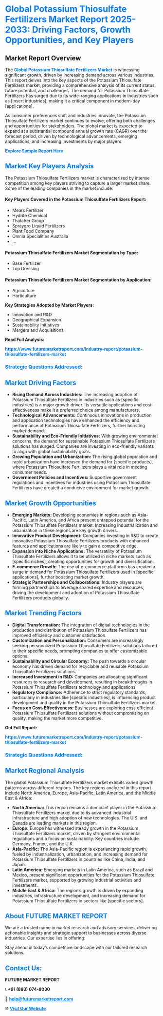 <h1 style="color: #007BFF;">Global Potassium Thiosulfate Fertilizers Market Report 2025-2033: Driving Factors, Growth Opportunities, and Key Players</h1>

<section id="overview">
<h2>Market Report Overview</h2>
<p>The <a href="https://www.futuremarketreport.com/industry-report/potassium-thiosulfate-fertilizers-market" style="color: #007BFF; text-decoration: none;"><strong>Global Potassium Thiosulfate Fertilizers Market</strong></a> is witnessing significant growth, driven by increasing demand across various industries. This report delves into the key aspects of the Potassium Thiosulfate Fertilizers market, providing a comprehensive analysis of its current status, future potential, and challenges. The demand for Potassium Thiosulfate Fertilizers has surged due to its wide-ranging applications in industries such as [insert industries], making it a critical component in modern-day [applications].</p>
<p>As consumer preferences shift and industries innovate, the Potassium Thiosulfate Fertilizers market continues to evolve, offering both challenges and opportunities for stakeholders. The global market is expected to expand at a substantial compound annual growth rate (CAGR) over the forecast period, driven by technological advancements, emerging applications, and increasing investments by major players.</p>
</section>

<section id="overview">
<p><a href="https://www.futuremarketreport.com/request-sample/reportId=102194" style="color: #007BFF; text-decoration: none;"><strong>Explore Sample Report Here</strong></a></p>
</section>

<section id="key-players">
<h2 style="color: #007BFF;">Market Key Players Analysis</h2>
<p>The Potassium Thiosulfate Fertilizers market is characterized by intense competition among key players striving to capture a larger market share. Some of the leading companies in the market include:</p>
<h4>Key Players Covered in the Potassium Thiosulfate Fertilizers Report:</h4>
<ul><li>Mears Fertilizer</li><li>Hydrite Chemical</li><li>Thatcher Group</li><li>Spraygro Liquid Fertilizers</li><li>Plant Food Company</li><li>Omnia Specialities Australia</li><li>...</li></ul>
<h4>Potassium Thiosulfate Fertilizers Market Segmentation by Type:</h4>
<ul><li>Base Fertilizer</li><li>Top Dressing</li></ul>

<h4>Potassium Thiosulfate Fertilizers Market Segmentation by Application:</h4>
<ul><li>Agriculture</li><li>Horticulture</li></ul>
<p><strong>Key Strategies Adopted by Market Players:</strong></p>
<ul>
<li>Innovation and R&D</li>
<li>Geographical Expansion</li>
<li>Sustainability Initiatives</li>
<li>Mergers and Acquisitions</li>
</ul>
</section>

<section>
<p><strong>Read Full Analysis: </strong></p><a href="https://www.futuremarketreport.com/industry-report/potassium-thiosulfate-fertilizers-market" style="color: #007BFF; text-decoration: none;"><strong>https://www.futuremarketreport.com/industry-report/potassium-thiosulfate-fertilizers-market</strong></a>
<h3 style="color: #007BFF;">Strategic Questions Addressed:</h3>
</section>

<section id="driving-factors">
<h2 style="color: #007BFF;">Market Driving Factors</h2>
<ul>
<li><strong>Rising Demand Across Industries:</strong> The increasing adoption of Potassium Thiosulfate Fertilizers in industries such as [specific industries] is a major growth driver. Its versatile applications and cost-effectiveness make it a preferred choice among manufacturers.</li>
<li><strong>Technological Advancements:</strong> Continuous innovations in production and application technologies have enhanced the efficiency and performance of Potassium Thiosulfate Fertilizers, further boosting market demand.</li>
<li><strong>Sustainability and Eco-Friendly Initiatives:</strong> With growing environmental concerns, the demand for sustainable Potassium Thiosulfate Fertilizers solutions has surged. Companies are investing in eco-friendly variants to align with global sustainability goals.</li>
<li><strong>Growing Population and Urbanization:</strong> The rising global population and rapid urbanization have increased the demand for [specific products], where Potassium Thiosulfate Fertilizers plays a vital role in meeting consumer needs.</li>
<li><strong>Government Policies and Incentives:</strong> Supportive government regulations and incentives for industries using Potassium Thiosulfate Fertilizers have created a conducive environment for market growth.</li>
</ul>
</section>

<section id="growth-opportunities">
<h2 style="color: #007BFF;">Market Growth Opportunities</h2>
<ul>
<li><strong>Emerging Markets:</strong> Developing economies in regions such as Asia-Pacific, Latin America, and Africa present untapped potential for the Potassium Thiosulfate Fertilizers market. Increasing industrialization and urbanization in these regions are key growth drivers.</li>
<li><strong>Innovative Product Development:</strong> Companies investing in R&D to create innovative Potassium Thiosulfate Fertilizers products with enhanced features and applications are likely to gain a competitive edge.</li>
<li><strong>Expansion into Niche Applications:</strong> The versatility of Potassium Thiosulfate Fertilizers allows it to be utilized in niche markets such as [specific niches], creating opportunities for growth and diversification.</li>
<li><strong>E-commerce Growth:</strong> The rise of e-commerce platforms has created a surge in demand for Potassium Thiosulfate Fertilizers used in [specific applications], further boosting market growth.</li>
<li><strong>Strategic Partnerships and Collaborations:</strong> Industry players are forming partnerships to leverage shared expertise and resources, driving the development and adoption of Potassium Thiosulfate Fertilizers products globally.</li>
</ul>
</section>

<section id="trending-factors">
<h2 style="color: #007BFF;">Market Trending Factors</h2>
<ul>
<li><strong>Digital Transformation:</strong> The integration of digital technologies in the production and distribution of Potassium Thiosulfate Fertilizers has improved efficiency and customer satisfaction.</li>
<li><strong>Customization and Personalization:</strong> Consumers are increasingly seeking personalized Potassium Thiosulfate Fertilizers solutions tailored to their specific needs, prompting companies to offer customizable options.</li>
<li><strong>Sustainability and Circular Economy:</strong> The push towards a circular economy has driven demand for recyclable and reusable Potassium Thiosulfate Fertilizers solutions.</li>
<li><strong>Increased Investment in R&D:</strong> Companies are allocating significant resources to research and development, resulting in breakthroughs in Potassium Thiosulfate Fertilizers technology and applications.</li>
<li><strong>Regulatory Compliance:</strong> Adherence to strict regulatory standards, particularly in industries like [specific industries], is influencing product development and quality in the Potassium Thiosulfate Fertilizers market.</li>
<li><strong>Focus on Cost-Effectiveness:</strong> Businesses are exploring cost-efficient Potassium Thiosulfate Fertilizers solutions without compromising on quality, making the market more competitive.</li>
</ul>
</section>

<section>
<p><strong>Get Full Report: </strong></p><a href="https://www.futuremarketreport.com/industry-report/potassium-thiosulfate-fertilizers-market" style="color: #007BFF; text-decoration: none;"><strong>https://www.futuremarketreport.com/industry-report/potassium-thiosulfate-fertilizers-market</strong></a>
<h3 style="color: #007BFF;">Strategic Questions Addressed:</h3>
</section>


<section id="regional-analysis">
<h2 style="color: #007BFF;">Market Regional Analysis</h2>
<p>The global Potassium Thiosulfate Fertilizers market exhibits varied growth patterns across different regions. The key regions analyzed in this report include North America, Europe, Asia-Pacific, Latin America, and the Middle East & Africa:</p>
<ul>
<li><strong>North America:</strong> This region remains a dominant player in the Potassium Thiosulfate Fertilizers market due to its advanced industrial infrastructure and high adoption of new technologies. The U.S. and Canada are leading markets in this region.</li>
<li><strong>Europe:</strong> Europe has witnessed steady growth in the Potassium Thiosulfate Fertilizers market, driven by stringent environmental regulations and a focus on sustainability. Key countries include Germany, France, and the U.K.</li>
<li><strong>Asia-Pacific:</strong> The Asia-Pacific region is experiencing rapid growth, fueled by industrialization, urbanization, and increasing demand for Potassium Thiosulfate Fertilizers in countries like China, India, and Japan.</li>
<li><strong>Latin America:</strong> Emerging markets in Latin America, such as Brazil and Mexico, present significant opportunities for the Potassium Thiosulfate Fertilizers market, supported by growing industrial activities and investments.</li>
<li><strong>Middle East & Africa:</strong> The region’s growth is driven by expanding industries, infrastructure development, and increasing demand for Potassium Thiosulfate Fertilizers in sectors like [specific sectors].</li>
</ul>
</section>

<footer>
<h2 style="color: #007BFF;">About FUTURE MARKET REPORT</h2>
<p>We are a trusted name in market research and advisory services, delivering actionable insights and strategic support to businesses across diverse industries. Our expertise lies in offering:</p>

<p>Stay ahead in today’s competitive landscape with our tailored research solutions.</p>

<h2 style="color: #007BFF;">Contact Us:</h2>
<p><strong>FUTURE MARKET REPORT</strong></p>
<p>📞 <strong>+91 (883) 074-8030</strong></p>
<p>📧 <strong><a href="mailto:help@futuremarketreport.com" style="color: #007BFF;">help@futuremarketreport.com</a></strong></p>
<p>🌐 <strong><a href="https://www.futuremarketreport.com/" style="color: #007BFF;">Visit Our Website</a></strong></p>
</footer>